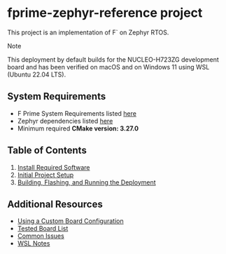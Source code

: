 # fprime-zephyr-reference project
This project is an implementation of F` on Zephyr RTOS. 

> [!Note]
> This deployment by default builds for the NUCLEO-H723ZG development board and has been verified on macOS and on Windows 11 using WSL (Ubuntu 22.04 LTS). 
> 

## System Requirements
- F Prime System Requirements listed [here](https://fprime.jpl.nasa.gov/latest/docs/getting-started/installing-fprime/#system-requirements)
- Zephyr dependencies listed [here](https://docs.zephyrproject.org/latest/develop/getting_started/index.html)
- Minimum required **CMake version: 3.27.0**

## Table of Contents
1. [Install Required Software]()
2. [Initial Project Setup]()
3. [Building, Flashing, and Running the Deployment]()


## Additional Resources
- [Using a Custom Board Configuration]()
- [Tested Board List]()
- [Common Issues]()
- [WSL Notes]()

